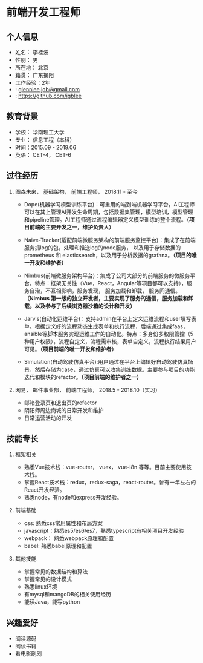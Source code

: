 # <i class="fas fa-laptop-code"></i> 前端开发工程师

## <i class="fas fa-info-circle"></i> 个人信息

- 姓名： 李桂波
- 性别： 男
- 所在地： 北京
- 籍贯： 广东揭阳
- 工作经验：2年
- <i class="fas fa-envelope-square"></i> : glennlee.job@gmail.com
- <i class="fab fa-github"></i> :  <https://github.com/igblee>

## <i class="fas fa-school"></i> 教育背景

- 学校： 华南理工大学
- 专业： 信息工程（本科）
- 时间：2015.09 - 2019.06
- 英语： CET-4， CET-6

## <i class="fas fa-briefcase"></i> 过往经历

1. 图森未来， 基础架构， 前端工程师， 2018.11 - 至今

   - Dope(机器学习模型训练平台)：可重用的端到端机器学习平台，AI工程师可以在其上管理AI开发生命周期，包括数据集管理，模型培训，模型管理和pipeline管理。AI工程师通过流程编辑器定义模型训练的整个流程。<strong>（项目前端的主要开发之一，维护负责人）</strong>
   - Naive-Tracker(适配前端微服务架构的前端服务监控平台)：集成了在前端服务抓log的包，处理和推送log的node服务， 以及用于存储数据的prometheus 和 elasticsearch，以及用于分析数据的grafana。<strong>（项目的唯一开发和维护者）</strong>
   - Nimbus(前端微服务架构平台)：集成了公司大部分的前端服务的微服务平台。特点：框架无关性（Vue，React，Angular等项目都可以支持），服务自治，不互相影响，服务发现， 服务加载和卸载， 服务间通信。<strong>（Nimbus 第一版的独立开发者，主要实现了服务的通信，服务加载和卸载，以及参与了后续浏览器沙箱的设计和开发）</strong>

   - Jarvis(自动化运维平台)：支持admin在平台上定义运维流程和user填写表单。根据定义好的流程动态生成表单和执行流程，后端通过集成faas，ansible等脚本服务实现运维工作的自动化。特点：多身份多权限管控（5种用户权限），流程自定义，流程需审核，表单自定义，流程执行结果用户可见。<strong>（项目前端的唯一开发和维护者）</strong>
   - Simulation(自动驾驶仿真平台):用户通过在平台上编辑好自动驾驶仿真场景，然后存储为case，通过仿真可以收集训练数据。主要参与项目的功能迭代和模块的refactor。<strong>（项目前端的维护者之一）</strong>

2. 网易， 邮件事业部， 前端工程师， 2018.5 - 2018.10（实习）

   - 邮箱登录页和退出页的refactor
   - 阴阳师周边商城的日常开发和维护
   - 日常运营活动的开发

## <i class="fas fa-tools"></i> 技能专长

1. 框架相关

   - 熟悉Vue技术栈：vue-router， vuex， vue-i8n 等等。目前主要使用技术栈。
   - 掌握React技术栈：redux，redux-saga，react-router。曾有一年左右的React开发经验。
   - 熟悉node，有node和express开发经验。

2. 前端基础

   - css: 熟悉css常用属性和布局方案
   - javascript：熟悉es5/es6/es7，熟悉typescript有相关项目开发经验
   - webpack： 熟悉webpack原理和配置
   - babel: 熟悉babel原理和配置

3. 其他技能

   - 掌握常见的数据结构和算法
   - 掌握常见的设计模式
   - 熟悉linux环境
   - 有mysql和mangoDB的相关使用经历
   - 能读Java，能写python

## <i class="fas fa-heart"></i>兴趣爱好

- 阅读源码
- 阅读书籍
- 看电影刷剧

<link rel="stylesheet" href="https://use.fontawesome.com/releases/v5.13.0/css/all.css">
